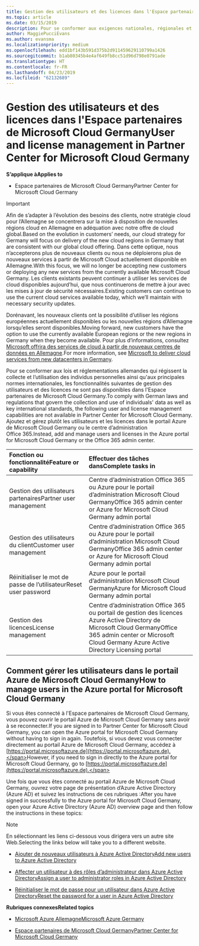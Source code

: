 ```yaml
---
title: Gestion des utilisateurs et des licences dans l'Espace partenaires de Microsoft Cloud Germany | Espace partenaires de Microsoft Cloud Germany
ms.topic: article
ms.date: 03/15/2019
description: Pour se conformer aux exigences nationales, régionales et sectorielles qui régissent la collecte et l’utilisation des données personnelles, les fonctionnalités de gestion des utilisateurs ne sont pas disponibles dans l'Espace partenaires de Microsoft Cloud Germany. Ajoutez et gérez plutôt les utilisateurs dans le portail Azure de Microsoft Cloud Germany.
author: MaggiePucciEvans
ms.author: evansma
ms.localizationpriority: medium
ms.openlocfilehash: edd1bf143b591d375b2d911459629110799a1426
ms.sourcegitcommit: b1ab80345b4e4af649fb8cc51d96d798e0791ade
ms.translationtype: HT
ms.contentlocale: fr-FR
ms.lasthandoff: 04/23/2019
ms.locfileid: "62132689"
---
```

# <a name="user-and-license-management-in-partner-center-for-microsoft-cloud-germany"></a><span data-ttu-id="35af0-104">Gestion des utilisateurs et des licences dans l'Espace partenaires de Microsoft Cloud Germany</span><span class="sxs-lookup"><span data-stu-id="35af0-104">User and license management in Partner Center for Microsoft Cloud Germany</span></span>

<span data-ttu-id="35af0-105">**S’applique à**</span><span class="sxs-lookup"><span data-stu-id="35af0-105">**Applies to**</span></span>

-  <span data-ttu-id="35af0-106">Espace partenaires de Microsoft Cloud Germany</span><span class="sxs-lookup"><span data-stu-id="35af0-106">Partner Center for Microsoft Cloud Germany</span></span>

> [!IMPORTANT]
> <span data-ttu-id="35af0-107">Afin de s’adapter à l’évolution des besoins des clients, notre stratégie cloud pour l’Allemagne se concentrera sur la mise à disposition de nouvelles régions cloud en Allemagne en adéquation avec notre offre de cloud global.</span><span class="sxs-lookup"><span data-stu-id="35af0-107">Based on the evolution in customers’ needs, our cloud strategy for Germany will focus on delivery of the new cloud regions in Germany that are consistent with our global cloud offering.</span></span> <span data-ttu-id="35af0-108">Dans cette optique, nous n’accepterons plus de nouveaux clients ou nous ne déploierons plus de nouveaux services à partir de Microsoft Cloud actuellement disponible en Allemagne.</span><span class="sxs-lookup"><span data-stu-id="35af0-108">With this focus, we will no longer be accepting new customers or deploying any new services from the currently available Microsoft Cloud Germany.</span></span> <span data-ttu-id="35af0-109">Les clients existants peuvent continuer à utiliser les services de cloud disponibles aujourd’hui, que nous continuerons de mettre à jour avec les mises à jour de sécurité nécessaires.</span><span class="sxs-lookup"><span data-stu-id="35af0-109">Existing customers can continue to use the current cloud services available today, which we’ll maintain with necessary security updates.</span></span>
>  
> <span data-ttu-id="35af0-110">Dorénavant, les nouveaux clients ont la possibilité d’utiliser les régions européennes actuellement disponibles ou les nouvelles régions d’Allemagne lorsqu’elles seront disponibles.</span><span class="sxs-lookup"><span data-stu-id="35af0-110">Moving forward, new customers have the option to use the currently available European regions or the new regions in Germany when they become available.</span></span> <span data-ttu-id="35af0-111">Pour plus d’informations, consultez [Microsoft offrira des services de cloud à partir de nouveaux centres de données en Allemagne](https://news.microsoft.com/europe/2018/08/31/microsoft-to-deliver-cloud-services-from-new-datacentres-in-germany-in-2019-to-meet-evolving-customer-needs/).</span><span class="sxs-lookup"><span data-stu-id="35af0-111">For more information, see [Microsoft to deliver cloud services from new datacenters in Germany](https://news.microsoft.com/europe/2018/08/31/microsoft-to-deliver-cloud-services-from-new-datacentres-in-germany-in-2019-to-meet-evolving-customer-needs/).</span></span>

<span data-ttu-id="35af0-112">Pour se conformer aux lois et réglementations allemandes qui régissent la collecte et l’utilisation des individus personnelles ainsi qu'aux principales normes internationales, les fonctionnalités suivantes de gestion des utilisateurs et des licences ne sont pas disponibles dans l'Espace partenaires de Microsoft Cloud Germany.</span><span class="sxs-lookup"><span data-stu-id="35af0-112">To comply with German laws and regulations that govern the collection and use of individuals' data as well as key international standards, the following user and license management capabilities are not available in Partner Center for Microsoft Cloud Germany.</span></span> <span data-ttu-id="35af0-113">Ajoutez et gérez plutôt les utilisateurs et les licences dans le portail Azure de Microsoft Cloud Germany ou le centre d’administration Office 365.</span><span class="sxs-lookup"><span data-stu-id="35af0-113">Instead, add and manage users and licenses in the Azure portal for Microsoft Cloud Germany or the Office 365 admin center.</span></span>

<span data-ttu-id="35af0-114">Fonction ou fonctionnalité</span><span class="sxs-lookup"><span data-stu-id="35af0-114">Feature or capability</span></span> | <span data-ttu-id="35af0-115">Effectuer des tâches dans</span><span class="sxs-lookup"><span data-stu-id="35af0-115">Complete tasks in</span></span>
:--- | :---
<span data-ttu-id="35af0-116">Gestion des utilisateurs partenaires</span><span class="sxs-lookup"><span data-stu-id="35af0-116">Partner user management</span></span> | <span data-ttu-id="35af0-117">Centre d’administration Office 365 ou Azure pour le portail d’administration Microsoft Cloud Germany</span><span class="sxs-lookup"><span data-stu-id="35af0-117">Office 365 admin center or Azure for Microsoft Cloud Germany admin portal</span></span>
<span data-ttu-id="35af0-118">Gestion des utilisateurs du client</span><span class="sxs-lookup"><span data-stu-id="35af0-118">Customer user management</span></span> | <span data-ttu-id="35af0-119">Centre d’administration Office 365 ou Azure pour le portail d’administration Microsoft Cloud Germany</span><span class="sxs-lookup"><span data-stu-id="35af0-119">Office 365 admin center or Azure for Microsoft Cloud Germany admin portal</span></span>
<span data-ttu-id="35af0-120">Réinitialiser le mot de passe de l’utilisateur</span><span class="sxs-lookup"><span data-stu-id="35af0-120">Reset user password</span></span> | <span data-ttu-id="35af0-121">Azure pour le portail d’administration Microsoft Cloud Germany</span><span class="sxs-lookup"><span data-stu-id="35af0-121">Azure for Microsoft Cloud Germany admin portal</span></span>
<span data-ttu-id="35af0-122">Gestion des licences</span><span class="sxs-lookup"><span data-stu-id="35af0-122">License management</span></span> | <span data-ttu-id="35af0-123">Centre d’administration Office 365 ou portail de gestion des licences Azure Active Directory de Microsoft Cloud Germany</span><span class="sxs-lookup"><span data-stu-id="35af0-123">Office 365 admin center or Microsoft Cloud Germany Azure Active Directory Licensing portal</span></span>

## <a name="how-to-manage-users-in-the-azure-portal-for-microsoft-cloud-germany"></a><span data-ttu-id="35af0-124">Comment gérer les utilisateurs dans le portail Azure de Microsoft Cloud Germany</span><span class="sxs-lookup"><span data-stu-id="35af0-124">How to manage users in the Azure portal for Microsoft Cloud Germany</span></span> 

<span data-ttu-id="35af0-125">Si vous êtes connecté à l'Espace partenaires de Microsoft Cloud Germany, vous pouvez ouvrir le portail Azure de Microsoft Cloud Germany sans avoir à se reconnecter.</span><span class="sxs-lookup"><span data-stu-id="35af0-125">If you are signed in to Partner Center for Microsoft Cloud Germany, you can open the Azure portal for Microsoft Cloud Germany without having to sign in again.</span></span> <span data-ttu-id="35af0-126">Toutefois, si vous devez vous connecter directement au portail Azure de Microsoft Cloud Germany, accédez à [https://portal.microsoftazure.de](https://portal.microsoftazure.de).</span><span class="sxs-lookup"><span data-stu-id="35af0-126">However, if you need to sign in directly to the Azure portal for Microsoft Cloud Germany, go to [https://portal.microsoftazure.de](https://portal.microsoftazure.de).</span></span> 

<span data-ttu-id="35af0-127">Une fois que vous êtes connecté au portail Azure de Microsoft Cloud Germany, ouvrez votre page de présentation d’Azure Active Directory (Azure AD) et suivez les instructions de ces rubriques :</span><span class="sxs-lookup"><span data-stu-id="35af0-127">After you have signed in successfully to the Azure portal for Microsoft Cloud Germany, open your Azure Active Directory (Azure AD) overview page and then follow the instructions in these topics:</span></span>

> [!NOTE]  
> <span data-ttu-id="35af0-128">En sélectionnant les liens ci-dessous vous dirigera vers un autre site Web.</span><span class="sxs-lookup"><span data-stu-id="35af0-128">Selecting the links below will take you to a different website.</span></span> 

-  [<span data-ttu-id="35af0-129">Ajouter de nouveaux utilisateurs à Azure Active Directory</span><span class="sxs-lookup"><span data-stu-id="35af0-129">Add new users to Azure Active Directory</span></span>](https://docs.microsoft.com/azure/active-directory/active-directory-users-create-azure-portal)

-  [<span data-ttu-id="35af0-130">Affecter un utilisateur à des rôles d’administrateur dans Azure Active Directory</span><span class="sxs-lookup"><span data-stu-id="35af0-130">Assign a user to administrator roles in Azure Active Directory</span></span>](https://docs.microsoft.com/azure/active-directory/active-directory-users-assign-role-azure-portal)

-  [<span data-ttu-id="35af0-131">Réinitialiser le mot de passe pour un utilisateur dans Azure Active Directory</span><span class="sxs-lookup"><span data-stu-id="35af0-131">Reset the password for a user in Azure Active Directory</span></span>](https://docs.microsoft.com/azure/active-directory/active-directory-users-reset-password-azure-portal)

<span data-ttu-id="35af0-132">**Rubriques connexes**</span><span class="sxs-lookup"><span data-stu-id="35af0-132">**Related topics**</span></span>

-  [<span data-ttu-id="35af0-133">Microsoft Azure Allemagne</span><span class="sxs-lookup"><span data-stu-id="35af0-133">Microsoft Azure Germany</span></span>](https://azure.microsoft.com/en-us/global-infrastructure/germany/)

-  [<span data-ttu-id="35af0-134">Espace partenaires de Microsoft Cloud Germany</span><span class="sxs-lookup"><span data-stu-id="35af0-134">Partner Center for Microsoft Cloud Germany</span></span>](partner-center-for-microsoft-cloud-germany.md)


